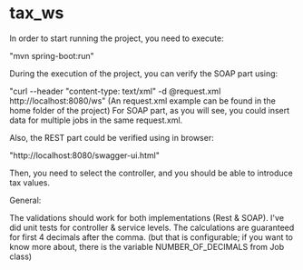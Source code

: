 # tax_ws

In order to start running the project, you need to execute:

"mvn spring-boot:run"

During the execution of the project, you can verify the SOAP part using: 

"curl --header "content-type: text/xml" -d @request.xml http://localhost:8080/ws"
(An request.xml example can be found in the home folder of the project)
For SOAP part, as you will see, you could insert data for multiple jobs in the same request.xml.

Also, the REST part could be verified using in browser:

"http://localhost:8080/swagger-ui.html"

Then, you need to select the controller, and you should be able to introduce tax values.


General:

The validations should work for both implementations (Rest & SOAP).
I've did unit tests for controller & service levels.
The calculations are guaranteed for first 4 decimals after the comma. (but that is configurable; if you want to know more about, there is the variable NUMBER_OF_DECIMALS from Job class)
